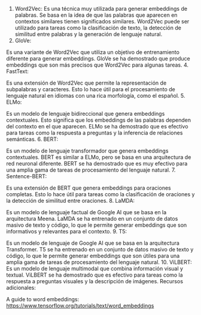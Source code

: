 1. Word2Vec:
Es una técnica muy utilizada para generar embeddings de palabras.
Se basa en la idea de que las palabras que aparecen en contextos similares tienen significados similares.
Word2Vec puede ser utilizado para tareas como la clasificación de texto, la detección de similitud entre palabras y la generación de lenguaje natural.
3. GloVe:

Es una variante de Word2Vec que utiliza un objetivo de entrenamiento diferente para generar embeddings.
GloVe se ha demostrado que produce embeddings que son más precisos que Word2Vec para algunas tareas.
4. FastText:

Es una extensión de Word2Vec que permite la representación de subpalabras y caracteres.
Esto lo hace útil para el procesamiento de lenguaje natural en idiomas con una rica morfología, como el español.
5. ELMo:

Es un modelo de lenguaje bidireccional que genera embeddings contextuales.
Esto significa que los embeddings de las palabras dependen del contexto en el que aparecen.
ELMo se ha demostrado que es efectivo para tareas como la respuesta a preguntas y la inferencia de relaciones semánticas.
6. BERT:

Es un modelo de lenguaje transformador que genera embeddings contextuales.
BERT es similar a ELMo, pero se basa en una arquitectura de red neuronal diferente.
BERT se ha demostrado que es muy efectivo para una amplia gama de tareas de procesamiento del lenguaje natural.
7. Sentence-BERT:

Es una extensión de BERT que genera embeddings para oraciones completas.
Esto lo hace útil para tareas como la clasificación de oraciones y la detección de similitud entre oraciones.
8. LaMDA:

Es un modelo de lenguaje factual de Google AI que se basa en la arquitectura Meena.
LaMDA se ha entrenado en un conjunto de datos masivo de texto y código, lo que le permite generar embeddings que son informativos y relevantes para el contexto.
9. T5:

Es un modelo de lenguaje de Google AI que se basa en la arquitectura Transformer.
T5 se ha entrenado en un conjunto de datos masivo de texto y código, lo que le permite generar embeddings que son útiles para una amplia gama de tareas de procesamiento del lenguaje natural.
10. ViLBERT:
Es un modelo de lenguaje multimodal que combina información visual y textual.
ViLBERT se ha demostrado que es efectivo para tareas como la respuesta a preguntas visuales y la descripción de imágenes.
Recursos adicionales:


A guide to word embeddings: https://www.tensorflow.org/tutorials/text/word_embeddings